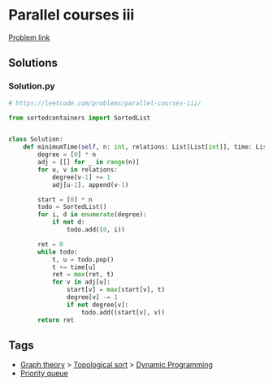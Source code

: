 # Parallel courses iii

[Problem link](https://leetcode.com/problems/parallel-courses-iii/)

## Solutions


### Solution.py
```py
# https://leetcode.com/problems/parallel-courses-iii/

from sortedcontainers import SortedList


class Solution:
    def minimumTime(self, n: int, relations: List[List[int]], time: List[int]) -> int:
        degree = [0] * n
        adj = [[] for _ in range(n)]
        for u, v in relations:
            degree[v-1] += 1
            adj[u-1]. append(v-1)

        start = [0] * n
        todo = SortedList()
        for i, d in enumerate(degree):
            if not d:
                todo.add((0, i))

        ret = 0
        while todo:
            t, u = todo.pop()
            t += time[u]
            ret = max(ret, t)
            for v in adj[u]:
                start[v] = max(start[v], t)
                degree[v] -= 1
                if not degree[v]:
                    todo.add((start[v], v))
        return ret
```
## Tags

* [Graph theory](/README.md#Graph_theory) > [Topological sort](/README.md#Graph_theory-Topological_sort) > [Dynamic Programming](/README.md#Graph_theory-Topological_sort-Dynamic_Programming)
* [Priority queue](/README.md#Priority_queue)
